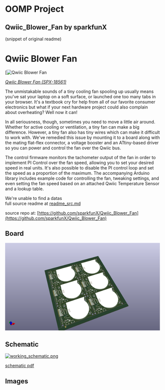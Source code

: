 # OOMP Project  
## Qwiic_Blower_Fan  by sparkfunX  
  
(snippet of original readme)  
  
Qwiic Blower Fan  
========================================  
  
[![Qwiic Blower Fan](https://cdn.sparkfun.com//assets/parts/1/8/0/1/2/18561-Qwiic_Blower_Fan-01.jpg)  
  
[*Qwiic Blower Fan (SPX-18561)*](https://www.sparkfun.com/products/18561)  
  
The unmistakable sounds of a tiny cooling fan spooling up usually means you've sat your laptop on a soft surface, or launched one too many tabs in your browser. It's a textbook cry for help from all of our favorite consumer electronics but what if your next hardware project could also complain about overheating? Well now it can!  
  
In all seriousness, though, sometimes you need to move a little air around. Whether for active cooling or ventilation, a tiny fan can make a big difference. However, a tiny fan also has tiny wires which can make it difficult to work with. We've remedied this issue by mounting it to a board along with the mating flat-flex connector, a voltage booster and an ATtiny-based driver so you can power and control the fan over the Qwiic bus.  
  
The control firmware monitors the tachometer output of the fan in order to implement PI Control over the fan speed, allowing you to set your desired speed in real units. It's also possible to disable the PI control loop and set the speed as a proportion of the maximum. The accompanying Arduino library includes example code for controlling the fan, tweaking settings, and even setting the fan speed based on an attached Qwiic Temperature Sensor and a lookup table.  
  
We're unable to find a datas  
  full source readme at [readme_src.md](readme_src.md)  
  
source repo at: [https://github.com/sparkfunX/Qwiic_Blower_Fan](https://github.com/sparkfunX/Qwiic_Blower_Fan)  
## Board  
  
[![working_3d.png](working_3d_600.png)](working_3d.png)  
## Schematic  
  
[![working_schematic.png](working_schematic_600.png)](working_schematic.png)  
  
[schematic pdf](working_schematic.pdf)  
## Images  
